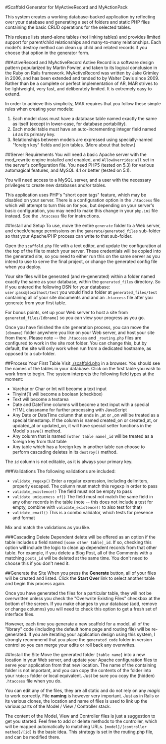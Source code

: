 #Scaffold Generator for MyActiveRecord and MyActionPack

This system creates a working database-backed application by reflecting over
your database and generating a set of folders and static PHP files containing
the basic CRUD operations for the selected tables.

This release lists stand-alone tables (not linking tables) and provides limited
support for parent/child relationships and many-to-many relationships. Each
model's destroy method can clean up child and related records if you choose
that option in the generator form.

##ActiveRecord and MyActiveRecord
Active Record is a software design pattern popularized by Martin Fowler, and taken to its
logical conclusion in the Ruby on Rails framework. MyActiveRecord was written by Jake
Grimley in 2006, and has been extended and tended to by Walter Davis since 2009. Rather
than be a complete or perfect implementation of AR, MAR strives to be lightweight, 
very fast, and deliberately limited. It is extremely easy to extend.

In order to achieve this simplicity, MAR requires that you follow these simple rules
when creating your models: 

1. Each model class must have a database table named exactly the same as itself (except in
lower-case, for database portability).
2. Each model table must have an auto-incrementing integer field named `id` as its primary key.
3. Relationships between models are expressed using specially-named "foreign key" fields
and join tables. (More about that below.)

##Server Requirements
You will need a basic Apache server with the mod_rewrite engine installed and enabled, 
and `AllowOverrides:all` set in the server's configuration file. You need PHP5 (tested on 5.3)
for various automagical features, and MySQL 4.1 or better (tested on 5.1).

You will need access to a MySQL server, and a user with the necessary privileges to 
create new databases and/or tables.

This application uses PHP's "short open tags" feature, which may be disabled on your
server. There is a configuration option in the `.htaccess` file which will attempt to turn
this on for you, but depending on your server's basic configuration, you may need to make
this change in your `php.ini` file instead. See the `.htaccess` file for instructions.

##Install and Setup
To use, move the entire `generate` folder to a Web server, and check/change 
permissions on the `generate/generated_files` sub-folder so that your Apache/PHP 
process can write to that sub-folder.

Open the `scaffold.php` file with a text editor, and update the configuration
at the top of the file to match your server. These credentials will be copied
into the generated site, so you need to either run this on the same server as you
intend to use to serve the final project, or change the generated config file when you deploy. 

Your site files will be generated (and re-generated) within a folder named
exactly the same as your database, within the `generated_files` directory.
So if you entered the following DSN for your database: `user:pass@localhost/test`
you would find a folder at `generated_files/test` containing all of your site
documents and and an `.htaccess` file after you generate from your first table.

For bonus points, set up your Web server to host a site from `generated_files/[dbname]`
so you can view your progress as you go. 

Once you have finished the site generation process, you can move the `[dbname]`
folder anywhere you like on your Web server, and host your site from there.
Please note -- the `.htaccess` and `_routing.php` files are configured to work in the
site root folder. You can change this, but by default, the site will only work
when run from a dedicated hostname, as opposed to a sub-folder.

##Process Your First Table
Visit [./scaffold.php](./scaffold.php) in a browser. You should see the names of
the tables in your database. Click on the first table you wish to work from
to begin. The system interprets the following field types at the moment:

* Varchar or Char or Int will become a text input
* Tinyint(1) will become a boolean (checkbox)
* Text will become a textarea
* Date and DateTime columns will become a text input with a special HTML 
classname for further processing with JavaScript
* Any Date or DateTime column that ends in \_at or \_on will be treated as a special
timestamp. If the column is named created\_on or created\_at, or updated\_at or
updated\_on, it will have special setter functions in the Model's `save()` method.
* Any column that is named `[other table name]_id` will be treated as a foreign key from that table
* Any table which has a foreign key in another table can choose to perform
cascading deletes in its `destroy()` method.

The `id` column is not editable, as it is always your primary key.

###Validations
The following validations are included:

* `validate_regexp()` Enter a regular expression, including delimiters, properly 
escaped. The column must match this regexp in order to pass
* `validate_existence()` The field must not be empty to pass
* `validate_uniqueness_of()` The field must not match the same field in any 
other records in the table (note -- this does not include a test for empty, 
combine with `validate_existence()` to also test for that)
* `validate_email()` This is a combo validator, which tests for presence and 
format

Mix and match the validations as you like.

###Cascading Delete
Dependent delete will be offered as an option if the table includes a field 
named `[some other table]_id`. If so, checking this option will include the 
logic to clean up dependent records from that other table. For example, if 
you delete a Blog Post, all of the Comments with a matching `posts_id` will 
be deleted at the same time. You don't need to choose this if you don't need it.

##Generate the Site
When you press the **Generate** button, all of your files will be created and 
listed. Click the **Start Over** link to select another table and begin this 
process again.

Once you have generated the files for a particular table, they will not be 
overwritten unless you check the "Overwrite Existing Files" checkbox at the bottom of the screen. 
If you make changes to your database (add, remove or change columns) you will 
need to check this option to get a fresh set of interface files.

However, each time you generate a new scaffold for a model, all of the "library" code (including the
default home page and routing file) will be re-generated. If you are iterating your application
design using this system, I strongly recommend that you place the `generated_code` folder in version
control so you can merge your edits or roll back any overwrites.

##Install the Site
Move the generated folder `[table name]` into a new location in your Web server, 
and update your Apache configuration files to serve your application from that new location.
The name of the containing folder is not important, and you can copy the contents of
the folder into your `htdocs` folder or local equivalent. Just be sure you copy the (hidden) 
`.htaccess` file when you do.

You can edit any of the files, they are all static and do not rely on any
*magic* to work correctly. File **naming** is however very important. Just
as in Rails or its various clones, the location and name of files is used
to link up the various parts of the Model / View / Controller stack.

The content of the Model, View and Controller files is just a suggestion to
get you started. Feel free to add or delete methods to the controller, which
will be mapped automatically to matching URLs. `[model]/[controller method]/[id]`
is the basic idea. This strategy is set in the routing.php file, and can be
modified there.